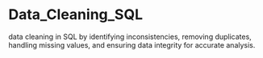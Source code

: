 # Data_Cleaning_SQL
 data cleaning in SQL by identifying inconsistencies, removing duplicates, handling missing values, and ensuring data integrity for accurate analysis.
